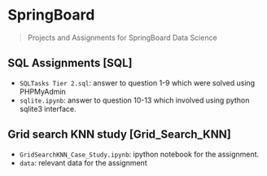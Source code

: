 # SpringBoard
> Projects and Assignments for SpringBoard Data Science

## SQL Assignments [SQL]

- `SQLTasks Tier 2.sql`: answer to question 1-9 which were solved using PHPMyAdmin 
- `sqlite.ipynb`: answer to question 10-13 which involved using python sqlite3 interface.

## Grid search KNN study [Grid_Search_KNN]

- `GridSearchKNN_Case_Study.ipynb`: ipython notebook for the assignment.
- `data`: relevant data for the assignment
